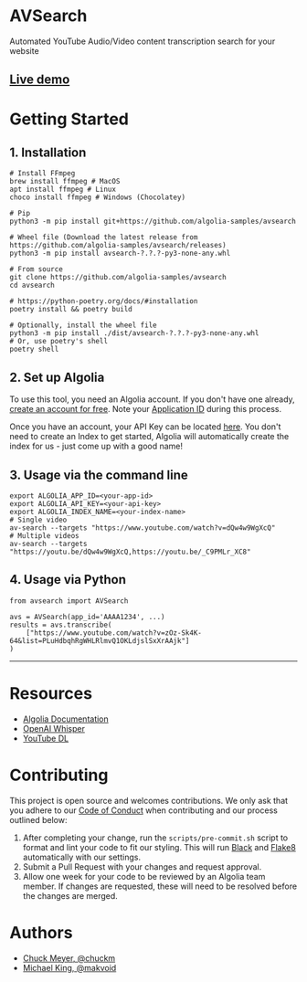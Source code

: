 # AVSearch

Automated YouTube Audio/Video content transcription search for your website

[Live demo](https://avsearch.vercel.app)
---

# Getting Started

## 1. Installation

```shell
# Install FFmpeg
brew install ffmpeg # MacOS
apt install ffmpeg # Linux
choco install ffmpeg # Windows (Chocolatey)

# Pip
python3 -m pip install git+https://github.com/algolia-samples/avsearch

# Wheel file (Download the latest release from https://github.com/algolia-samples/avsearch/releases)
python3 -m pip install avsearch-?.?.?-py3-none-any.whl

# From source
git clone https://github.com/algolia-samples/avsearch
cd avsearch

# https://python-poetry.org/docs/#installation
poetry install && poetry build

# Optionally, install the wheel file
python3 -m pip install ./dist/avsearch-?.?.?-py3-none-any.whl
# Or, use poetry's shell
poetry shell
```

## 2. Set up Algolia

To use this tool, you need an Algolia account. If you don't have one already, [create an account for free](https://www.algolia.com/users/sign-up). Note your [Application ID](https://www.algolia.com/doc/guides/sending-and-managing-data/manage-indices-and-apps/manage-your-apps/) during this process.

Once you have an account, your API Key can be located [here](https://www.algolia.com/account/api-keys/all). You don't need to create an Index to get started, Algolia will automatically create the index for us - just come up with a good name!

## 3. Usage via the command line

```shell
export ALGOLIA_APP_ID=<your-app-id>
export ALGOLIA_API_KEY=<your-api-key>
export ALGOLIA_INDEX_NAME=<your-index-name>
# Single video
av-search --targets "https://www.youtube.com/watch?v=dQw4w9WgXcQ"
# Multiple videos
av-search --targets "https://youtu.be/dQw4w9WgXcQ,https://youtu.be/_C9PMLr_XC8"
```

## 4. Usage via Python

```shell
from avsearch import AVSearch

avs = AVSearch(app_id='AAAA1234', ...)
results = avs.transcribe(
    ["https://www.youtube.com/watch?v=zOz-Sk4K-64&list=PLuHdbqhRgWHLRlmvQ1OKLdjslSxXrAAjk"]
)
```

---

# Resources

- [Algolia Documentation](https://www.algolia.com/doc/)
- [OpenAI Whisper](https://github.com/openai/whisper)
- [YouTube DL](https://github.com/ytdl-org/youtube-dl)

# Contributing

This project is open source and welcomes contributions. We only ask that you adhere to our [Code of Conduct](https://github.com/algolia-samples/.github/blob/master/CODE_OF_CONDUCT.md) when contributing and our process outlined below:

1. After completing your change, run the `scripts/pre-commit.sh` script to format and lint your code to fit our styling. This will run [Black](https://github.com/psf/black) and [Flake8](https://github.com/pycqa/flake8) automatically with our settings.
2. Submit a Pull Request with your changes and request approval.
3. Allow one week for your code to be reviewed by an Algolia team member. If changes are requested, these will need to be resolved before the changes are merged.

# Authors

- [Chuck Meyer, @chuckm](https://twitter.com/chuckm)
- [Michael King, @makvoid](https://twitter.com/makvoid)
